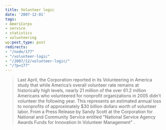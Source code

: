 ```yaml
---
title: Volunteer logic
date: '2007-12-01'
tags:
- AmeriCorps
- service
- statistics
- volunteering
wp:post_type: post
redirects:
- "/node/177"
- "/volunteer-logic"
- "/2007/12/volunteer-logic/"
- "/?p=177"
---
```


> Last April, the Corporation reported in its Volunteering in America study that while America’s overall volunteer rate remains at historically high levels, nearly 21 million of the over 61.2 million Americans who volunteered for nonprofit organizations in 2005 didn’t volunteer the following year. This represents an estimated annual loss to nonprofits of approximately $30 billion dollars worth of volunteer labor.
From a Press Release by Sandy Scott at the Corporation for National and Community Service entitled "National Service Agency Awards Funds for Innovation In Volunteer Management" .
